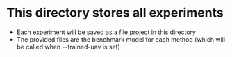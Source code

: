 # This directory stores all experiments

- Each experiment will be saved as a file project in this directory
- The provided files are the benchmark model for each method (which will be called when --trained-uav is set)
